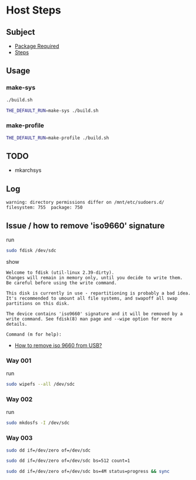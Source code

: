 

# Host Steps


## Subject

* [Package Required](README.packages.md)
* [Steps](README.steps.md)

## Usage


### make-sys

``` sh
./build.sh
```

``` sh
THE_DEFAULT_RUN=make-sys ./build.sh
```

### make-profile

``` sh
THE_DEFAULT_RUN=make-profile ./build.sh
```


## TODO

* mkarchsys


## Log

```
warning: directory permissions differ on /mnt/etc/sudoers.d/
filesystem: 755  package: 750
```


## Issue / how to remove 'iso9660' signature

run

``` sh
sudo fdisk /dev/sdc
```

show

```
Welcome to fdisk (util-linux 2.39-dirty).
Changes will remain in memory only, until you decide to write them.
Be careful before using the write command.

This disk is currently in use - repartitioning is probably a bad idea.
It's recommended to umount all file systems, and swapoff all swap
partitions on this disk.

The device contains 'iso9660' signature and it will be removed by a write command. See fdisk(8) man page and --wipe option for more details.

Command (m for help):
```


* [How to remove iso 9660 from USB?](https://superuser.com/questions/14860/how-to-remove-iso-9660-from-usb)


### Way 001

run 

``` sh
sudo wipefs --all /dev/sdc
```

### Way 002

run

``` sh
sudo mkdosfs -I /dev/sdc

```

### Way 003

``` sh
sudo dd if=/dev/zero of=/dev/sdc
```

``` sh
sudo dd if=/dev/zero of=/dev/sdc bs=512 count=1
```

``` sh
sudo dd if=/dev/zero of=/dev/sdc bs=4M status=progress && sync
```



